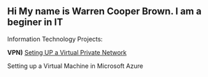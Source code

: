 ## Hi My name is Warren Cooper Brown. I am a beginer in IT
Information Technology Projects:

<b>VPN)</b>
[Seting UP a Virtual Private Network](https://github.com/WCB725/vpn-prereqs)

Setting up a Virtual Machine in Microsoft Azure 
